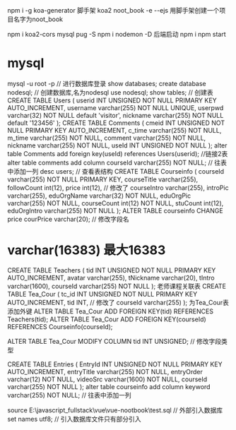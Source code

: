 npm i -g koa-generator 脚手架
koa2 noot_book -e --ejs 用脚手架创建一个项目名字为noot_book

npm i koa2-cors mysql pug -S
npm i nodemon -D
后端启动
npm i
npm start

# mysql
mysql -u root -p // 进行数据库登录
show databases;
create database nodesql; // 创建数据库,名为nodesql
use nodesql;
show tables;
// 创建表 
CREATE TABLE Users
(
userid INT UNSIGNED NOT NULL PRIMARY KEY AUTO_INCREMENT,
username varchar(255) NOT NULL UNIQUE,
userpwd varchar(32) NOT NULL default 'visitor',
nickname varchar(255) NOT NULL default '123456'
);
CREATE TABLE Comments
(
cmeid INT UNSIGNED NOT NULL PRIMARY KEY AUTO_INCREMENT,
c_time varchar(255) NOT NULL,
m_time varchar(255) NOT NULL,
comment varchar(255) NOT NULL,
nickname varchar(255) NOT NULL,
useId INT UNSIGNED NOT NULL
);
alter table Comments add foreign key(useId) references Users(userid); //链接2表
alter table comments add column courseId varchar(255) NOT NULL; // 往表中添加一列
desc users; // 查看表结构
CREATE TABLE Courseinfo
(
courseId varchar(255) NOT NULL PRIMARY KEY,
courseTitle varchar(255),
followCount int(12),
price int(12), // 修改了
courseIntro varchar(255),
introPic varchar(255),
eduOrgName varchar(32) NOT NULL,
eduOrgPic varchar(255) NOT NULL,
courseCount int(12) NOT NULL,
stuCount int(12),
eduOrgIntro varchar(255) NOT NULL
);
ALTER TABLE courseinfo CHANGE price courPrice varchar(20); // 修改字段名
# varchar(16383) 最大16383
CREATE TABLE Teachers
(
tid INT UNSIGNED NOT NULL PRIMARY KEY AUTO_INCREMENT,
avatar varchar(255),
tNickname varchar(20),
tIntro varchar(1600),
courseId varchar(255) NOT NULL
);
老师课程关联表
CREATE TABLE Tea_Cour
(
tc_id INT UNSIGNED NOT NULL PRIMARY KEY AUTO_INCREMENT,
tid INT, // 修改了
courseId varchar(255)
);
为Tea_Cour表添加外键
ALTER TABLE Tea_Cour ADD FOREIGN KEY(tid) REFERENCES Teachers(tid);
ALTER TABLE Tea_Cour ADD FOREIGN KEY(courseId) REFERENCES Courseinfo(courseId);

ALTER TABLE Tea_Cour MODIFY COLUMN tid INT UNSIGNED; // 修改字段类型

CREATE TABLE Entries
(
EntryId INT UNSIGNED NOT NULL PRIMARY KEY AUTO_INCREMENT,
entryTitle varchar(255) NOT NULL,
entryOrder varchar(12) NOT NULL,
videoSrc varchar(1600) NOT NULL,
courseId varchar(255) NOT NULL
);
alter table courseinfo add column keyword varchar(255) NOT NULL; // 往表中添加一列

source E:\javascript_fullstack\vue\vue-nootbook\test.sql // 外部引入数据库
set names utf8; // 引入数据库文件只有部分引入